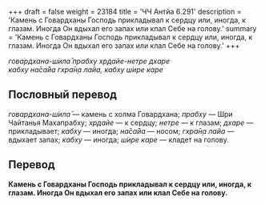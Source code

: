+++
draft = false
weight = 23184
title = 'ЧЧ Антйа 6.291'
description = 'Камень с Говардханы Господь прикладывал к сердцу или, иногда, к глазам. Иногда Он вдыхал его запах или клал Себе на голову.'
summary = 'Камень с Говардханы Господь прикладывал к сердцу или, иногда, к глазам. Иногда Он вдыхал его запах или клал Себе на голову.'
+++

_говардхана-ш́ила̄ прабху хр̣дайе-нетре дхаре  
кабху на̄са̄йа гхра̄н̣а лайа,_ _кабху ш́ире каре_

## Пословный перевод

_говардхана_\-_ш́ила̄_ — камень с холма Говардхана; _прабху_ — Шри Чайтанья Махапрабху; _хр̣дайе_ — к сердцу; _нетре_ — к глазам; _дхаре_ — прикладывает; _кабху_ — иногда; _на̄са̄йа_ — носом; _гхра̄н̣а_ _лайа_ — вдыхает запах; _кабху_ — иногда; _ш́ире_ _каре_ — кладет на голову.

## Перевод

**Камень с Говардханы Господь прикладывал к сердцу или, иногда, к глазам. Иногда Он вдыхал его запах или клал Себе на голову.**
